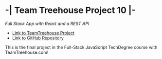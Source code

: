 # -| Team Treehouse Project 10 |-
_Full Stack App with React and a REST API_

* [Link to TeamTreehouse Project](https://teamtreehouse.com/projects/full-stack-app-with-react-and-a-rest-api)
* [Link to GitHub Repository](https://github.com/AlexJoeb/full-stack-rest-and-react)

This is the final project in the Full-Stack JavaScript TechDegree course with TeamTreehouse.com!